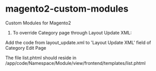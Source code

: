 # magento2-custom-modules
Custom Modules for Magento2

1) To override Category page through Layout Update XML:

Add the code from layout_update.xml to 'Layout Update XML' field of Category Edit Page

The file list.phtml should reside in /app/code/Namespace/Module/view/frontend/templates/list.phtml
